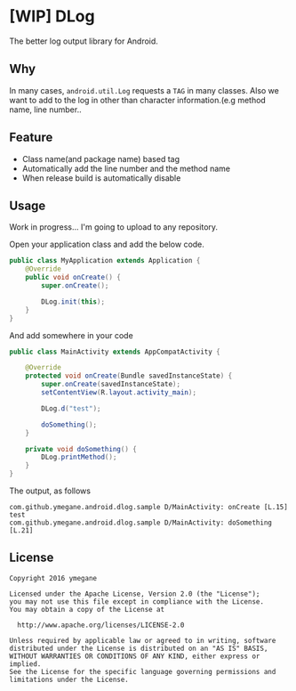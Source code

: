 # [WIP] DLog
The better log output library for Android.

## Why
In many cases, `android.util.Log` requests a `TAG` in many classes.
Also we want to add to the log in other than character information.(e.g method name, line number..

## Feature
- Class name(and package name) based tag
- Automatically add the line number and the method name
- When release build is automatically disable

## Usage
Work in progress...
I'm going to upload to any repository.

Open your application class and add the below code.

```java
public class MyApplication extends Application {
    @Override
    public void onCreate() {
        super.onCreate();

        DLog.init(this);
    }
}
```

And add somewhere in your code
```java
public class MainActivity extends AppCompatActivity {

    @Override
    protected void onCreate(Bundle savedInstanceState) {
        super.onCreate(savedInstanceState);
        setContentView(R.layout.activity_main);

        DLog.d("test");

        doSomething();
    }

    private void doSomething() {
        DLog.printMethod();
    }
}
```

The output, as follows
```
com.github.ymegane.android.dlog.sample D/MainActivity: onCreate [L.15] test
com.github.ymegane.android.dlog.sample D/MainActivity: doSomething [L.21]
```

## License

```
Copyright 2016 ymegane

Licensed under the Apache License, Version 2.0 (the "License");
you may not use this file except in compliance with the License.
You may obtain a copy of the License at

  http://www.apache.org/licenses/LICENSE-2.0

Unless required by applicable law or agreed to in writing, software
distributed under the License is distributed on an "AS IS" BASIS,
WITHOUT WARRANTIES OR CONDITIONS OF ANY KIND, either express or implied.
See the License for the specific language governing permissions and
limitations under the License.
```
